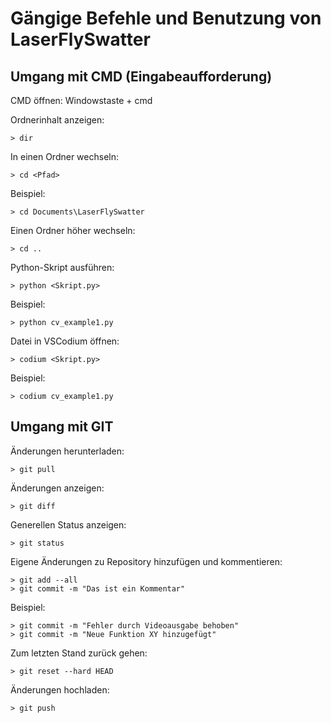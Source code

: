 # Gängige Befehle und Benutzung von LaserFlySwatter

## Umgang mit CMD (Eingabeaufforderung)
CMD öffnen:
Windowstaste + cmd 

Ordnerinhalt anzeigen:
```
> dir
```

In einen Ordner wechseln:
```
> cd <Pfad>
```
Beispiel:
```
> cd Documents\LaserFlySwatter
```

Einen Ordner höher wechseln:
```
> cd ..
```

Python-Skript ausführen:
```
> python <Skript.py>
```
Beispiel:
```
> python cv_example1.py
```

Datei in VSCodium öffnen:
```
> codium <Skript.py>
```
Beispiel:
```
> codium cv_example1.py
```

## Umgang mit GIT
Änderungen herunterladen:
```
> git pull
```

Änderungen anzeigen:
```
> git diff
```

Generellen Status anzeigen:
```
> git status
```

Eigene Änderungen zu Repository hinzufügen und kommentieren:
```
> git add --all
> git commit -m "Das ist ein Kommentar"
```
Beispiel:
```
> git commit -m "Fehler durch Videoausgabe behoben"
> git commit -m "Neue Funktion XY hinzugefügt"
```

Zum letzten Stand zurück gehen:
```
> git reset --hard HEAD
```

Änderungen hochladen:
```
> git push
```

